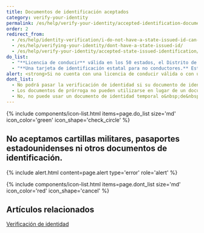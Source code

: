 ```yaml
---
title: Documentos de identificación aceptados
category: verify-your-identity
permalink: /es/help/verify-your-identity/accepted-identification-documents/
order: 2
redirect_from:
  - /es/help/identity-verification/i-do-not-have-a-state-issued-id-can-i-still-verify-my-identity/
  - /es/help/verifying-your-identity/dont-have-a-state-issued-id/
  - /es/help/verify-your-identity/accepted-state-issued-identification/
do_list:
  - "**Licencia de conducir** válida en los 50 estados, el Distrito de Columbia (DC) y otros territorios de Estados Unidos (Guam, Islas Vírgenes de Estados Unidos, Samoa Americana, Islas Marianas y Puerto Rico)"
  - "**Una tarjeta de identificación estatal para no conductores.** Este es un documento de identidad emitido por el estado, el Distrito de Columbia (DC) o el territorio de EE. UU. que hace valer la identidad pero no otorga privilegios de conducción."
alert: <strong>Si no cuenta con una licencia de conducir válida o con un documento de identidad estatal, no puede utilizar Login.gov para verificar su identidad.</strong> Por favor, comuníquese con el centro de ayuda de la entidad asociada para saber qué puede hacer como alternativa.
dont_list:
  - No podrá pasar la verificación de identidad si su documento de identidad está caducado.
  - Los documentos de prórroga no pueden utilizarse en lugar de un documento de identidad vigente y no caducado.
  - No, no puede usar un documento de identidad temporal o&nbsp;de&nbsp;papel.
---
```


{% include components/icon-list.html items=page.do_list size='md' icon_color='green' icon_shape='check_circle'  %}

## No aceptamos cartillas militares, pasaportes estadounidenses ni otros documentos de identificación.


{% include alert.html content=page.alert type='error' role='alert' %}

{% include components/icon-list.html items=page.dont_list size='md' icon_color='red' icon_shape='cancel' %}

## Artículos relacionados

[Verificación de identidad](/es/help/verify-your-identity/overview/)
